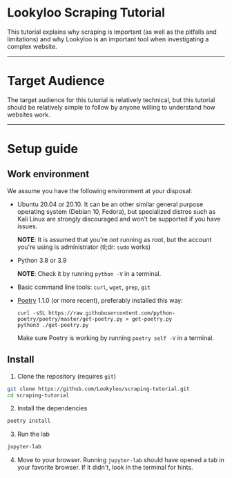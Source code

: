 # Lookyloo Scraping Tutorial

This tutorial explains why scraping is important (as well as the pitfalls and limitations) and
why Lookyloo is an important tool when investigating a complex website.

-------------------------------

# Target Audience

The target audience for this tutorial is relatively technical, but this tutorial should be
relatively simple to follow by anyone willing to understand how websites work.

-------------------------------

# Setup guide

## Work environment

We assume you have the following environment at your disposal:

* Ubuntu 20.04 or 20.10. It can be an other similar general purpose operating system (Debian 10, Fedora),
  but specialized distros such as Kali Linux are strongly discouraged and won't be supported if you have issues.

  **NOTE**: It is assumed that you're *not* running as root, but the account you're using is administrator (tl;dr: `sudo` works)

* Python 3.8 or 3.9

  **NOTE**: Check it by running `python -V` in a terminal.

* Basic command line tools: `curl`, `wget`, `grep`, `git`
* [Poetry](https://github.com/python-poetry/poetry) 1.1.0 (or more recent), preferably installed this way:
  ```
  curl -sSL https://raw.githubusercontent.com/python-poetry/poetry/master/get-poetry.py > get-poetry.py
  python3 ./get-poetry.py
  ```

  Make sure Poetry is working by running `poetry self -V` in a terminal.

## Install

1. Clone the repository (requires `git`)
  ```bash
  git clone https://github.com/Lookyloo/scraping-tutorial.git
  cd scraping-tutorial
  ```

2. Install the dependencies
  ```bash
  poetry install
  ```

3. Run the lab
  ```bash
  jupyter-lab
  ```

4. Move to your browser. Running `jupyter-lab` should have opened a tab in your favorite browser. If it didn't, look in the terminal for hints.
